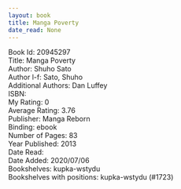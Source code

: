 ```yaml
---
layout: book
title: Manga Poverty
date_read: None
---
```


Book Id: 20945297<br />
Title: Manga Poverty<br />
Author: Shuho Sato<br />
Author l-f: Sato, Shuho<br />
Additional Authors: Dan Luffey<br />
ISBN: <br />
My Rating: 0<br />
Average Rating: 3.76<br />
Publisher: Manga Reborn<br />
Binding: ebook<br />
Number of Pages: 83<br />
Year Published: 2013<br />
Date Read: <br />
Date Added: 2020/07/06<br />
Bookshelves: kupka-wstydu<br />
Bookshelves with positions: kupka-wstydu (#1723)<br />

